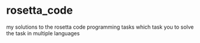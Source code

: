 # rosetta_code
my solutions to the rosetta code programming tasks which task you to solve the task in multiple languages
